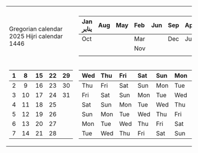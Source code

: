<table>
<tr><th></th><th></th></tr>
<tr><td>
Gregorian calendar 2025
Hijri calendar 1446

</td><td>

|Jan <br> يناير|Aug|May|Feb|Jun|Sep|Apr|
|:-|:-|:-|:-|:-|:-|:-|
|Oct|||Mar||Dec|Jul|
||||Nov||||
||||||||

</td></tr>

<tr><td>

|1|8|15|22|29|
|:-:|:-:|:-:|:-:|:-:|
|2|9|16|23|30|
|3|10|17|24|31|
|4|11|18|25|  |
|5|12|19|26|  |
|6|13|20|27|  |
|7|14|21|28|  |

</td><td>

|Wed|Thu|Fri|Sat|Sun|Mon|Tue|
|:-|:-|:-|:-|:-|:-|:-|
|Thu|Fri|Sat|Sun|Mon|Tue|Wed|
|Fri|Sat|Sun|Mon|Tue|Wed|Thu|
|Sat|Sun|Mon|Tue|Wed|Thu|Fri|
|Sun|Mon|Tue|Wed|Thu|Fri|Sat|
|Mon|Tue|Wed|Thu|Fri|Sat|Sun|
|Tue|Wed|Thu|Fri|Sat|Sun|Mon|


</td></tr> </table>
